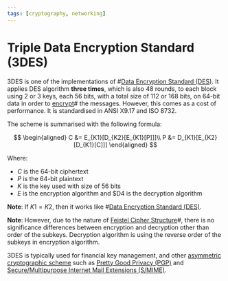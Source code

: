 ```yaml
---
tags: [cryptography, networking]
---
```


# Triple Data Encryption Standard (3DES)

3DES is one of the implementations of #[Data Encryption Standard (DES)](202209012203.md).
It applies DES algorithm **three times**, which is also 48 rounds, to each block
using 2 or 3 keys, each 56 bits, with a total size of 112 or 168 bits, on 64-bit
data in order to [encrypt](202210052211.md)# the messages. However, this comes
as a cost of performance. It is standardised in ANSI X9.17 and ISO 8732.

The scheme is summarised with the following formula:

$$
\begin{aligned}
C &= E_{K1}[D_{K2}[E_{K1}[P]]]\\
P &= D_{K1}[E_{K2}[D_{K1}[C]]]
\end{aligned}
$$

Where:
- $C$ is the 64-bit ciphertext
- $P$ is the 64-bit plaintext
- $K$ is the key used with size of 56 bits
- $E$ is the encryption algorithm and $D4 is the decryption algorithm

**Note**: If $K1 = K2$, then it works like #[Data Encryption Standard (DES)](202209012203.md).

**Note**: However, due to the nature of [Feistel Cipher Structure](202210052211.md)#,
there is no significance differences between encryption and decryption other
than order of the subkeys. Decryption algorithm is using the reverse order of the
subkeys in encryption algorithm.

3DES is typically used for financial key management, and other
[asymmetric cryptographic scheme](202203221212.md) such as
[Pretty Good Privacy (PGP)](202210312227.md) and
[Secure/Multipurpose Internet Mail Extensions (S/MIME)](202211012139.md).
